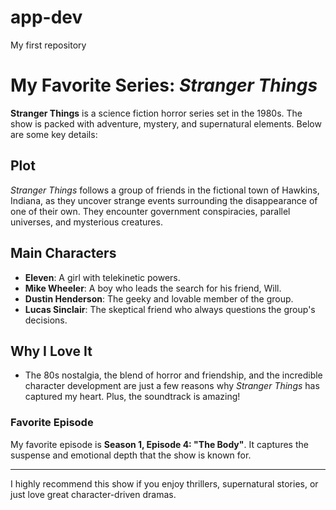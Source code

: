 # app-dev
My first repository

# My Favorite Series: *Stranger Things*

**Stranger Things** is a science fiction horror series set in the 1980s. The show is packed with adventure, mystery, and supernatural elements. Below are some key details:

## Plot
*Stranger Things* follows a group of friends in the fictional town of Hawkins, Indiana, as they uncover strange events surrounding the disappearance of one of their own. They encounter government conspiracies, parallel universes, and mysterious creatures.

## Main Characters
- **Eleven**: A girl with telekinetic powers.
- **Mike Wheeler**: A boy who leads the search for his friend, Will.
- **Dustin Henderson**: The geeky and lovable member of the group.
- **Lucas Sinclair**: The skeptical friend who always questions the group's decisions.

## Why I Love It
- The 80s nostalgia, the blend of horror and friendship, and the incredible character development are just a few reasons why *Stranger Things* has captured my heart. Plus, the soundtrack is amazing!

### Favorite Episode
My favorite episode is **Season 1, Episode 4: "The Body"**. It captures the suspense and emotional depth that the show is known for.

---

I highly recommend this show if you enjoy thrillers, supernatural stories, or just love great character-driven dramas.
